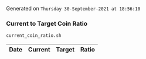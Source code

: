 Generated on `Thursday 30-September-2021 at 18:56:10`

### Current to Target Coin Ratio
`current_coin_ratio.sh`

Date|Current|Target|Ratio
---|---|---|---
